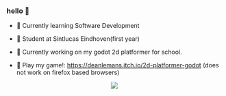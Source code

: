 ### hello 👋

- 🌱 Currently learning Software Development
- 🏫 Student at Sintlucas Eindhoven(first year)
- 🏫 Currently working on my godot 2d platformer for school.


- 👾 Play my game!: https://deanlemans.itch.io/2d-platformer-godot (does not work on firefox based browsers)

<div id="header" align="center">
  <img src="https://media.giphy.com/media/enj50kao8gMfu/giphy.gif"/>
</div>
